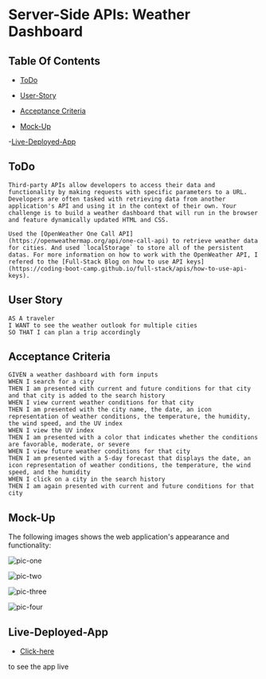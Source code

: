# Server-Side APIs: Weather Dashboard

## Table Of Contents

- [ToDo](#ToDo)

- [User-Story](#User-Story)

- [Acceptance Criteria](#Acceptance-Criteria)

- [Mock-Up](#Mock-Up)

-[Live-Deployed-App](#Live-Deployed-App)


## ToDo

```
Third-party APIs allow developers to access their data and functionality by making requests with specific parameters to a URL. Developers are often tasked with retrieving data from another application's API and using it in the context of their own. Your challenge is to build a weather dashboard that will run in the browser and feature dynamically updated HTML and CSS.

Used the [OpenWeather One Call API](https://openweathermap.org/api/one-call-api) to retrieve weather data for cities. And used `localStorage` to store all of the persistent datas. For more information on how to work with the OpenWeather API, I refered to the [Full-Stack Blog on how to use API keys](https://coding-boot-camp.github.io/full-stack/apis/how-to-use-api-keys).
```

## User Story

```
AS A traveler
I WANT to see the weather outlook for multiple cities
SO THAT I can plan a trip accordingly
```

## Acceptance Criteria

```
GIVEN a weather dashboard with form inputs
WHEN I search for a city
THEN I am presented with current and future conditions for that city and that city is added to the search history
WHEN I view current weather conditions for that city
THEN I am presented with the city name, the date, an icon representation of weather conditions, the temperature, the humidity, the wind speed, and the UV index
WHEN I view the UV index
THEN I am presented with a color that indicates whether the conditions are favorable, moderate, or severe
WHEN I view future weather conditions for that city
THEN I am presented with a 5-day forecast that displays the date, an icon representation of weather conditions, the temperature, the wind speed, and the humidity
WHEN I click on a city in the search history
THEN I am again presented with current and future conditions for that city
```

## Mock-Up

The following images shows the web application's appearance and functionality:

![pic-one](pictures/Chicago.png)

![pic-two](pictures/Hawai.png)

![pic-three](pictures/Jinka.png)

![pic-four](pictures/Togo.png)

## Live-Deployed-App
- [Click-here](https://samuelsholib.github.io/weather-dashboard/)

to see the app live
